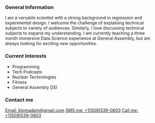 
### General Information
I am a versatile scientist with a strong background in regression and experimental design.  I welcome the challenge of explaining technical subjects to variety of audiences.  Similarly, I love discussing technical subjects to expand my understanding.  I am currently teaching a three month immersive Data Science experience at General Assembly, but am always looking for exciting new opportunities.

### Current Interests

 - Programming
 - Tech Podcasts
 - Nuclear Technologies
 - Fitness
 - General Assembly DSI

### Contact me

[Email: blomadam@gmail.com](mailto:blomadam@gmail.com?subject=&body=)
[SMS me: +1(509)539-0603](sms:+3531123456789?body=This+text+will+pre-populate+the+SMS+body)
[Call me: +1(509)539-0603](tel:+15095390603)

